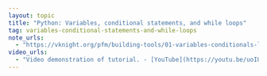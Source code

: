 ```yaml
---
layout: topic
title: "Python: Variables, conditional statements, and while loops"
tag: variables-conditional-statements-and-while-loops
note_urls:
  - "https://vknight.org/pfm/building-tools/01-variables-conditionals-loops/introduction/main.html"
video_urls:
  - "Video demonstration of tutorial. - [YouTube](https://youtu.be/uoIUKmnuaYQ)"
---
```

